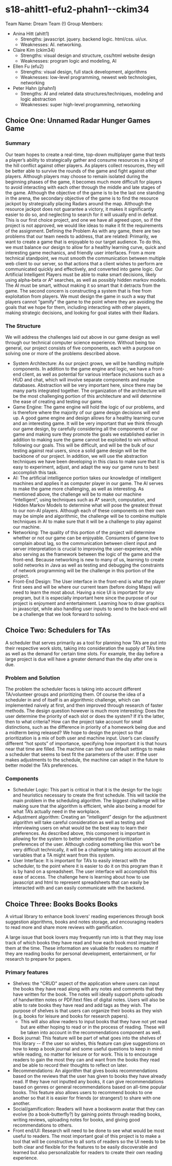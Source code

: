 # s18-ahitt1-efu2-phahn1--ckim34
Team Name: Dream Team (!)
Group Members:
  - Anina Hitt (ahitt1)
    - Strengths: javascript. jquery. backend logic. html/css. ui/ux.
    - Weaknesses: AI. networking.
  - Claire Kim (ckim34)
    - Strengths: visual design and structure, css/html website design
    - Weaknesses: program logic and modeling, AI
  - Ellen Fu (efu2)
    - Strengths: visual design, full stack development, algorithms
    - Weaknesses: low-level programming, newest web technologies, networking
  - Peter Hahn (phahn1)
    - Strengths: AI and related data structures/techniques, modeling and logic abstraction
    - Weaknesses: super high-level programming, networking


## Choice One: Unnamed Radar Hunger Games Game
### Summary
Our team hopes to create a real-time, top-down multiplayer game that tests a player’s ability to strategically gather and consume resources in a king of the hill conflict against other players. As players collect resources, they will be better able to survive the rounds of the game and fight against other players. Although players may choose to remain isolated during the beginning phases of the game, it becomes much more difficult for players to avoid interacting with each other through the middle and late stages of the game.
Although the objective of the game is to be the last one standing in the arena, the secondary objective of the game is to find the resource jackpot by strategically placing Radars around the map. Although the resource jackpot does not guarantee a victory, it makes it significantly easier to do so, and neglecting to search for it will usually end in defeat.
This is our first choice project, and one we have all agreed upon, so if the project is not approved, we would like ideas to make it fit the requirements of the assignment.
Defining the Problem
As with any game, there are two problems that our team needs to address, that are related: Primarily, we want to create a game that is enjoyable to our target audience. To do this, we must balance our design to allow for a healthy learning curve, quick and interesting game mechanics, and friendly user interfaces. From a more technical standpoint, we must smooth the communication between multiple web client to our server, so that actions that a client wishes to perform are communicated quickly and effectively, and converted into game logic. Our Artificial Intelligent Players must be able to make smart decisions, likely using alpha-beta or A* searches, as well as possibly hidden markov models. The AI must be smart, without making it so smart that it detracts from the game.
The second concern is constructing a system that is free from exploitation from players. We must design the game in such a way that players cannot “gamify” the game to the point where they are avoiding the goals that we hope for them, including interacting with other players, making strategic decisions, and looking for goal states with their Radars.

### The Structure
We will address the challenges laid out above in our game design as well through our technical computer science experience. Without being too general, our project consists of five components, each with a purpose on solving one or more of the problems described above.
  - System Architecture: As our project grows, we will be handling multiple components. In addition to the game engine and logic, we have a front-end client, as well as potential for various interface inclusions such as a HUD and chat, which will involve separate components and maybe databases. Abstraction will be very important here, since there may be many parts integrated together. The organization of the architecture will be the most challenging portion of this architecture and will determine the ease of creating and testing our game.
  - Game Engine: The game engine will hold the logic of our problems, and is therefore where the majority of our game design decisions will end up. A good game engine and design allows for a healthy learning curve and an interesting game. It will be very important that we think through our game design, by carefully considering all the components of our game and making sure they promote the goals we established earlier in addition to making sure the game cannot be exploited to win without following our goals. This will be difficult, and will be the bulk of our testing against real users, since a solid game design will be the backbone of our project. In addition, we will use the abstraction techniques we have been developing in this class to make sure that it is easy to experiment, adjust, and adapt the way our game runs to best accomplish this task.
  - AI: The artificial intelligence portion takes our knowledge of intelligent machines and applies it as computer player in our game. The AI serves to make the game more challenging, as well as interesting. As mentioned above, the challenge will be to make our machine “intelligent”, using techniques such as A* search, computation, and Hidden Markov Models to determine what will pose the greatest threat to our non-AI players. Although each of these components on their own may be simple and algorithmic, the challenge will be to combine multiple techniques in AI to make sure that it will be a challenge to play against our  machine.
  - Networking: The quality of this portion of the project will determine whether or not our game can be enjoyable. Consumers of game love to complain about lag, so the communication between client input and server interpretation is crucial to improving the user-experience, while also serving as the framework between the logic of the game and the front-end. Because networking is new to many of us, learning to create solid networks in Java as well as testing and debugging the constraints of network programming will be the challenge in this portion of the project.
  - Front-End Design: The User interface in the front-end is what the player first sees and will be where our current team (before doing Maps) will need to learn the most about. Having a nice UI is important for any program, but it is especially important here since the purpose of our project is enjoyment and entertainment. Learning how to draw graphics in javascript, while also handling user inputs to send to the back-end will be a challenge that we look forward to solving.

## Choice Two: Schedulers for TAs
A scheduler that serves primarily as a tool for planning how TA’s are put into their respective work slots, taking into consideration the supply of TA’s time as well as the demand for certain time slots. For example, the day before a large project is due will have a greater demand than the day after one is due.

### Problem and Solution
The problem the scheduler faces is taking into account different TA/volunteer groups and prioritizing them. Of course the idea of a scheduler in and of itself is an algorithmic challenge, which can implemented naively at first, and then improved through research of faster methods. The design question however is much more interesting: Does the user determine the priority of each slot or does the system? If it’s the latter, then to what criteria? How can the project take account for small distinctions, such as the difference in priority of a homework being due and a midterm being released? We hope to design the project so that prioritization is a mix of both user and machine input. User’s can classify different “hot spots” of importance, specifying how important it is that hours near that time are filled. The machine can then use default settings to make a scheduler that seems to best fit the parameters of the user. If the user makes adjustments to the schedule, the machine can adapt in the future to better model the TA’s preferences.

### Components
  - Scheduler Logic: This part is critical in that it is the design for the logic and heuristics necessary to create the first schedule. This will tackle the main problem in the scheduling algorithm. The biggest challenge will be making sure that the algorithm is efficient, while also being a model for what TA’s actually need in the workplace.
  - Adjustment algorithm: Creating an “intelligent” design for the adjustment algorithm will take careful consideration as well as testing and interviewing users on what would be the best way to learn their preferences. As described above, this component is important in allowing for the system to better understand the prioritization preferences of the user. Although coding something like this won’t be very difficult technically, it will be a challenge taking into account all the variables that a TA might want from this system.
  - User Interface: It is important for TA’s to easily interact with the scheduler, to the point where it is easier to do it on this program than it is by hand on a spreadsheet. The user interface will accomplish this ease of access. The challenge here is learning about how to use javascript and html to represent spreadsheets that can easily be interacted with and can easily communicate with the backend.

## Choice Three: Books Books Books
A virtual library to enhance book lovers' reading experiences through book suggestion algorithms, books and notes storage, and encouraging readers to read more and share more reviews with gamification.

A large issue that book lovers may frequently run into is that they may lose track of which books they have read and how each book most impacted them at the time. These information are valuable for readers no matter if they are reading books for personal development, entertainment, or for research to prepare for papers.

### Primary features
  - Shelves: the "CRUD" aspect of the application where users can input the books they have read along with any notes and comments that they have written for the book. The notes will ideally support photo uploads of handwritten notes or PDF/text files of digital notes. Users will also be able to rate books they have read and add tags as they wish. The purpose of shelves is that users can organize their books as they wish (e.g. books for leisure and books for research papers).
    - This will also allow readers to input books that they have not yet read but are either hoping to read or in the process of reading. These will be taken into account in the recommendations component as well.
  - Book journal: This feature will be part of what goes into the shelves of this library -- if the user so wishes, this feature can give suggestions on how to keep a book journal and some useful questions to keep in mind while reading, no matter for leisure or for work. This is to encourage readers to gain the most they can and want from the books they read and be able to record their thoughts to reflect on later.
  - Recommendations: An algorithm that gives books recommendations based on the reviews that the user has given to books they have already read. If they have not inputted any books, it can give recommendations based on genres or general recommendations based on all-time popular books. This feature also allows users to recommend books to one another so that it is easier for friends (or strangers!) to share with one another.
  - Social/gamification: Readers will have a bookworm avatar that they can evolve (to a book-butterfly?) by gaining points through reading books, writing reviews, uploading notes for books, and giving good recommendations to others.
  - Front end/UI: Research will need to be done to see what would be most useful to readers. The most important goal of this project is to make a tool that will be constructive to all sorts of readers so the UI needs to be both clear and flexible for the features to be easily discoverable and learned but also personalizable for readers to create their own reading experience.

